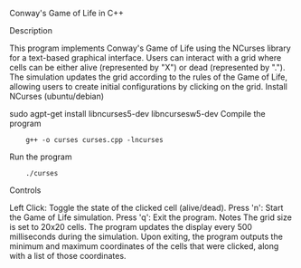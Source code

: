 Conway's Game of Life in C++

Description

This program implements Conway's Game of Life using the NCurses library for a text-based graphical interface. 
Users can interact with a grid where cells can be either alive (represented by "X") or dead (represented by "."). 
The simulation updates the grid according to the rules of the Game of Life, allowing users to create initial configurations by clicking on the grid.
Install NCurses (ubuntu/debian)

sudo agpt-get install libncurses5-dev libncursesw5-dev
Compile the program

        g++ -o curses curses.cpp -lncurses

Run the program

        ./curses
Controls

Left Click: Toggle the state of the clicked cell (alive/dead).
Press 'n': Start the Game of Life simulation.
Press 'q': Exit the program.
Notes The grid size is set to 20x20 cells. The program updates the display every 500 milliseconds during the simulation. Upon exiting, the program outputs the minimum and maximum coordinates of the cells that were clicked, along with a list of those coordinates.
